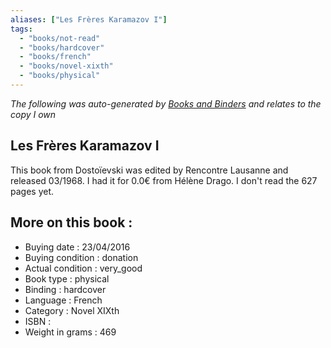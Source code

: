 ```yaml
---
aliases: ["Les Frères Karamazov I"] 
tags: 
  - "books/not-read" 
  - "books/hardcover" 
  - "books/french"
  - "books/novel-xixth"
  - "books/physical"
---
```


_The following was auto-generated by [Books and Binders](Books%20and%20Binders.md) and relates to the copy I own_
## Les Frères Karamazov I
This book from Dostoïevski was edited by Rencontre Lausanne and released 03/1968. I had it for 0.0€ from Hélène Drago. I don't read the 627 pages yet.

## More on this book :
- Buying date : 23/04/2016
- Buying condition : donation
- Actual condition : very_good
- Book type : physical
- Binding : hardcover
- Language : French
- Category : Novel XIXth
- ISBN : 
- Weight in grams : 469
